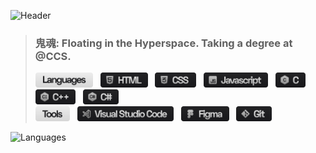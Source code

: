 ![Header](https://cdn.discordapp.com/attachments/703834784266190848/942086937399930891/HXR.gif)

> ### 鬼魂: Floating in the Hyperspace. Taking a degree at **@CCS**.
> <img src="./materials/languages_icon.svg" height="24"/> &nbsp;
<img src="./materials/html_icon.svg" height="24"/> &nbsp;
<img src="./materials/cssx_icon.svg" height="24"/> &nbsp;
<img src="./materials/javascript_icon.svg" height="24"/> &nbsp;
<img src="./materials/c_icon.svg" height="24"/> &nbsp;
<img src="./materials/cplusplus_icon.svg" height="24"/> &nbsp;
<img src="./materials/csharp_icon.svg" height="24"/> &nbsp; <br>
> <img src="./materials/tools_icon.svg" height="24"/> &nbsp;
<img src="./materials/vsc_icon.svg" height="24"/> &nbsp;
<img src="./materials/figma_icon.svg" height="24"/> &nbsp;
<img src="./materials/git_icon.svg" height="24"/> &nbsp;

![Languages](https://github-readme-stats.vercel.app/api/top-langs/?username=anuraghazra&layout=compact&theme=github_dark&bg_color=90,0D1117,161b22&hide_border=true&langs_count=4&card_width=1000&custom_title=Languages)
